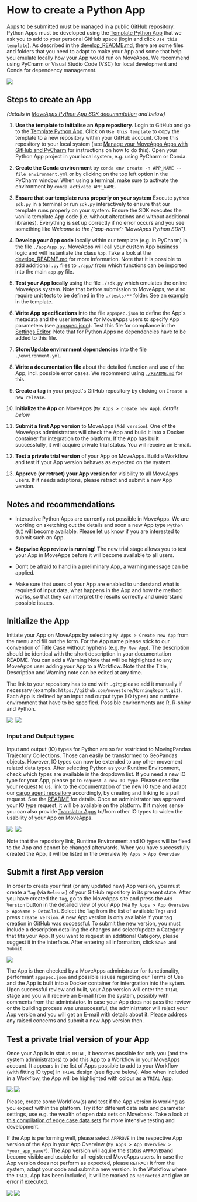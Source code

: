 # How to create a Python App

Apps to be submitted must be managed in a public [GitHub](https://github.com) repository. Python Apps must be developed using the [Template Python App](https://github.com/movestore/Template_Python_App) that we ask you to add to your personal GitHub space (login and click `Use this template`). As described in the [develop_README.md](https://github.com/movestore/Template_Python_App/blob/main/developer_README.md), there are some files and folders that you need to adapt to make your App and some that help you emulate locally how your App would run on MoveApps. We recommend using PyCharm or Visual Studio Code (VSC) for local development and Conda for dependency management.

![](files/TemplateFilesPurpose_py.jpg)


## Steps to create an App
*(details in [MoveApps Python App SDK documentation](python-sdk.md) and below)*

1. **Use the template to initialise an App repository**. Login to GitHub and go to the [Template Python App](https://github.com/movestore/Template_Python_App). Click on `Use this template` to copy the template to a new repository within your GitHub account. Clone this repository to your local system (see [Manage your MoveApps Apps with GitHub and PyCharm](manage_Pyapp_github.md) for instructions on how to do this). Open your Python App project in your local system, e.g. using PyCharm or Conda.

2. **Create the Conda environment** by `conda env create -n APP_NAME --file environment.yml` or by clicking on the top left option in the PyCharm window. When using a terminal, make sure to activate the environment by `conda activate APP_NAME`.

3. **Ensure that our template runs properly on your system** Execute `python sdk.py` in a terminal or run `sdk.py` interactively to ensure that our template runs properly on your system. Ensure the SDK executes the vanilla template App code (i.e. without alterations and without additional libraries). Everything is set up correctly if no error occurs and you see something like _Welcome to the {'app-name': 'MoveApps Python SDK'}_.

4. **Develop your App code** locally within our template (e.g. in PyCharm) in  the file `./app/app.py`. MoveApps will call your custom App business logic and will instantiate the class `App`. Take a look at the [develop_README.md](https://github.com/movestore/Template_Python_App/blob/main/developer_README.md) for more information. Note that it is possible to add additional `.py` files to `./app/` from which functions can be imported into the main `app.py` file.

5. **Test your App locally** using the file `./sdk.py` which emulates the online MoveApps system. Note that before submission to MoveApps, we also require unit tests to be defined in the `./tests/**` folder. See an [example](https://github.com/movestore/Template_Python_App/blob/main/tests/app/test_app.py ':ignore') in the template.

3. **Write App specifications** into the file `appspec.json` to define the App's metadata and the user interface for MoveApps users to specify App parameters (see [appspec.json](appspec.md)). Test this file for compliance in the [Settings Editor](https://www.moveapps.org/apps/settingseditor ':ignore'). Note that for Python Apps no dependencies have to be added to this file.

3. **Store/Update environment dependencies** into the file `./environment.yml`.

4. **Write a documentation file** about the detailed function and use of the App, incl. possible error cases. We recommend using [`./README.md`](README_file_description.md) for this.

6. **Create a tag** in your project's GitHub repository by clicking on `Create a new release`.

7. **Initialize the App** on MoveApps (`My Apps > Create new App`). *details below*

8. **Submit a first App version** to MoveApps (`Add version`). One of the MoveApps administrators will check the App and build it into a Docker container for integration to the platform. If the App has built successfully, it will acquire private trial status. You will receive an E-mail.

9. **Test a private trial version** of your App on MoveApps. Build a Workflow and test if your App version behaves as expected on the system.

10. **Approve (or retract) your App version** for visibility to all MoveApps users. If it needs adaptions, please retract and submit a new App version.


## Notes and recommendations
- Interactive Python Apps are currently not possible in MoveApps. We are working on sketching out the details and soon a new App type `Python GUI` will become available. Please let us know if you are interested to submit such an App.

- **Stepwise App review is running!** The new trial stage allows you to test your App in MoveApps before it will become available to all users.

- Don’t be afraid to hand in a preliminary App, a warning message can be applied.

- Make sure that users of your App are enabled to understand what is required of input data, what happens in the App and how the method works, so that they can interpret the results correctly and understand possible issues.


## Initialize the App
Initiate your App on MoveApps by selecting `My Apps > Create new App` from the menu and fill out the form. For the App name please stick to our convention of Title Case without hyphens (e.g. `My New App`). The description should be identical with the short description in your documentation README. You can add a Warning Note that will be highlighted to any MoveApps user adding your App to a Workflow. Note that the Title, Description and Warning note can be edited at any time.

The link to your repository has to end with `.git`; please add it manually if necessary (example: `https://github.com/movestore/MorningReport.git`). 
Each App is defined by an input and output type (IO types) and runtime environment that have to be specified. Possible environments are R, R-shiny and Python. 

<kbd>![](files/initializeApp.png)
![](files/InitApp_IOtype2.png)</kbd>

### Input and Output types
Input and output (IO) types for Python are so far restricted to MovingPandas Trajectory Collections. Those can easily be transformed to GeoPandas objects. However, IO types can now be extended to any other movement related data types. After selecting Python as your Runtime Environment, check which types are available in the dropdown list. If you need a new IO type for your App, please go to `request a new IO type`. Please describe your request to us, link to the documentation of the new IO type and adapt our [cargo agent repository](https://github.com/movestore/cargo-agent-python) accordingly, by creating and linking to a pull request. See the [README](https://github.com/movestore/cargo-agent-python#readme) for details. Once an administrator has approved your IO type request, it will be available on the platform. If it makes sense you can also provide [Translator Apps](translator.md) to/from other IO types to widen the usability of your App on MoveApps.

<kbd>![](files/ReqNewIOtype3.png)
![](files/ReqNewIOtype2.png)</kbd>

Note that the repository link, Runtime Environment and IO types will be fixed to the App and cannot be changed afterwards. When you have successfully created the App, it will be listed in the overview `My Apps > App Overview`


## Submit a first App version
In order to create your first (or any updated new) App version, you must create a `Tag` (via `Release`) of your GitHub repository in its present state. After you have created the `Tag`, go to the MoveApps site and press the `Add Version` button in the detailed view of your App (via `My Apps > App Overview > AppName > Details`). Select the `Tag` from the list of available `Tags` and press `Create Version`. A new App version is only available if your tag creation in GitHub was successful. To submit the new version, you must include a description detailing the changes and select/update a Category that fits your App. If you want to request an additional Category, please suggest it in the interface. After entering all information, click `Save and Submit`.

<kbd>![](files/Appdevel_createNewAppVersion.png)</kbd>

The App is then checked by a MoveApps administrator for functionality, performant `appspec.json` and possible issues regarding our Terms of Use and the App is built into a Docker container for intergration into the sytem. Upon successful review and built, your App version will enter the `TRIAL` stage and you will receive an E-mail from the system, possibly with comments from the administator. In case your App does not pass the review or the building process was unsuccessful, the administrator will reject your App version and you will get an E-mail with details about it. Please address any raised concerns and submit a new App version then.


## Test a private trial version of your App
Once your App is in status `TRIAL`, it becomes possible for only you (and the system administrators) to add this App to a Workflow in your MoveApps account. It appears in the list of Apps possible to add to your Workflow (with fitting IO type) in `TRIAL` design (see figure below). Also when included in a Workflow, the App will be highlighted with colour as a `TRIAL` App.

<kbd>![](files/Trail_AppIntoWF.png)</kbd>
<kbd>![](files/Trail_IsInWF.png)</kbd>

Please, create some Workflow(s) and test if the App version is working as you expect within the platform. Try it for different data sets and parameter settings, use e.g. the wealth of open data sets on Movebank. Take a look at [this compilation of edge case data sets](https://github.com/movestore/Movebank_Example_Datasets) for more intensive testing and development.

If the App is performing well, please select `APPROVE` in the respective App version of the App in your App Overview (`My Apps > App Overview > *your_app_name*`). The App version will aquire the status `APPROVED`and become visible and usable for all registered MoveApps users. In case the App version does not perform as expected, please `RETRACT` it from the system, adapt your code and submit a new version. In the Workflow where the `TRAIL` App has been included, it will be marked as `Retracted` and give an error if executed.

<kbd>![](files/Trial_AppVersion.png)</kbd>
<kbd>![](files/Trial_RetractedErrorMsg.png)</kbd>